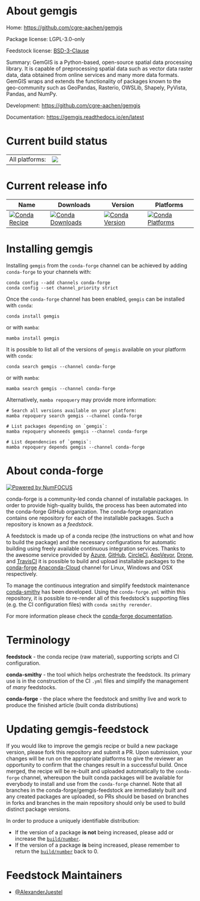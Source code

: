About gemgis
============

Home: https://github.com/cgre-aachen/gemgis

Package license: LGPL-3.0-only

Feedstock license: [BSD-3-Clause](https://github.com/conda-forge/gemgis-feedstock/blob/main/LICENSE.txt)

Summary: GemGIS is a Python-based, open-source spatial data processing library. It is capable of preprocessing spatial data such as vector data raster data, data obtained from online services and many more data formats. GemGIS wraps and extends the functionality of packages known to the geo-community such as GeoPandas, Rasterio, OWSLib, Shapely, PyVista, Pandas, and NumPy.

Development: https://github.com/cgre-aachen/gemgis

Documentation: https://gemgis.readthedocs.io/en/latest

Current build status
====================


<table><tr><td>All platforms:</td>
    <td>
      <a href="https://dev.azure.com/conda-forge/feedstock-builds/_build/latest?definitionId=12392&branchName=main">
        <img src="https://dev.azure.com/conda-forge/feedstock-builds/_apis/build/status/gemgis-feedstock?branchName=main">
      </a>
    </td>
  </tr>
</table>

Current release info
====================

| Name | Downloads | Version | Platforms |
| --- | --- | --- | --- |
| [![Conda Recipe](https://img.shields.io/badge/recipe-gemgis-green.svg)](https://anaconda.org/conda-forge/gemgis) | [![Conda Downloads](https://img.shields.io/conda/dn/conda-forge/gemgis.svg)](https://anaconda.org/conda-forge/gemgis) | [![Conda Version](https://img.shields.io/conda/vn/conda-forge/gemgis.svg)](https://anaconda.org/conda-forge/gemgis) | [![Conda Platforms](https://img.shields.io/conda/pn/conda-forge/gemgis.svg)](https://anaconda.org/conda-forge/gemgis) |

Installing gemgis
=================

Installing `gemgis` from the `conda-forge` channel can be achieved by adding `conda-forge` to your channels with:

```
conda config --add channels conda-forge
conda config --set channel_priority strict
```

Once the `conda-forge` channel has been enabled, `gemgis` can be installed with `conda`:

```
conda install gemgis
```

or with `mamba`:

```
mamba install gemgis
```

It is possible to list all of the versions of `gemgis` available on your platform with `conda`:

```
conda search gemgis --channel conda-forge
```

or with `mamba`:

```
mamba search gemgis --channel conda-forge
```

Alternatively, `mamba repoquery` may provide more information:

```
# Search all versions available on your platform:
mamba repoquery search gemgis --channel conda-forge

# List packages depending on `gemgis`:
mamba repoquery whoneeds gemgis --channel conda-forge

# List dependencies of `gemgis`:
mamba repoquery depends gemgis --channel conda-forge
```


About conda-forge
=================

[![Powered by
NumFOCUS](https://img.shields.io/badge/powered%20by-NumFOCUS-orange.svg?style=flat&colorA=E1523D&colorB=007D8A)](https://numfocus.org)

conda-forge is a community-led conda channel of installable packages.
In order to provide high-quality builds, the process has been automated into the
conda-forge GitHub organization. The conda-forge organization contains one repository
for each of the installable packages. Such a repository is known as a *feedstock*.

A feedstock is made up of a conda recipe (the instructions on what and how to build
the package) and the necessary configurations for automatic building using freely
available continuous integration services. Thanks to the awesome service provided by
[Azure](https://azure.microsoft.com/en-us/services/devops/), [GitHub](https://github.com/),
[CircleCI](https://circleci.com/), [AppVeyor](https://www.appveyor.com/),
[Drone](https://cloud.drone.io/welcome), and [TravisCI](https://travis-ci.com/)
it is possible to build and upload installable packages to the
[conda-forge](https://anaconda.org/conda-forge) [Anaconda-Cloud](https://anaconda.org/)
channel for Linux, Windows and OSX respectively.

To manage the continuous integration and simplify feedstock maintenance
[conda-smithy](https://github.com/conda-forge/conda-smithy) has been developed.
Using the ``conda-forge.yml`` within this repository, it is possible to re-render all of
this feedstock's supporting files (e.g. the CI configuration files) with ``conda smithy rerender``.

For more information please check the [conda-forge documentation](https://conda-forge.org/docs/).

Terminology
===========

**feedstock** - the conda recipe (raw material), supporting scripts and CI configuration.

**conda-smithy** - the tool which helps orchestrate the feedstock.
                   Its primary use is in the construction of the CI ``.yml`` files
                   and simplify the management of *many* feedstocks.

**conda-forge** - the place where the feedstock and smithy live and work to
                  produce the finished article (built conda distributions)


Updating gemgis-feedstock
=========================

If you would like to improve the gemgis recipe or build a new
package version, please fork this repository and submit a PR. Upon submission,
your changes will be run on the appropriate platforms to give the reviewer an
opportunity to confirm that the changes result in a successful build. Once
merged, the recipe will be re-built and uploaded automatically to the
`conda-forge` channel, whereupon the built conda packages will be available for
everybody to install and use from the `conda-forge` channel.
Note that all branches in the conda-forge/gemgis-feedstock are
immediately built and any created packages are uploaded, so PRs should be based
on branches in forks and branches in the main repository should only be used to
build distinct package versions.

In order to produce a uniquely identifiable distribution:
 * If the version of a package **is not** being increased, please add or increase
   the [``build/number``](https://docs.conda.io/projects/conda-build/en/latest/resources/define-metadata.html#build-number-and-string).
 * If the version of a package **is** being increased, please remember to return
   the [``build/number``](https://docs.conda.io/projects/conda-build/en/latest/resources/define-metadata.html#build-number-and-string)
   back to 0.

Feedstock Maintainers
=====================

* [@AlexanderJuestel](https://github.com/AlexanderJuestel/)

